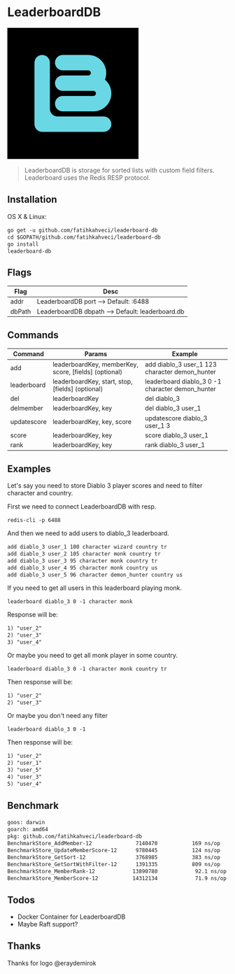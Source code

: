 # LeaderboardDB
![LeaderboardDB Logo](https://github.com/fatihkahveci/leaderboard-db/blob/master/300x300.png)

> LeaderboardDB is storage for sorted lists with custom field filters. Leaderboard uses the Redis RESP protocol.

## Installation
OS X & Linux:
```
go get -u github.com/fatihkahveci/leaderboard-db
cd $GOPATH/github.com/fatihkahveci/leaderboard-db
go install
leaderboard-db
```
## Flags

| Flag        | Desc           | 
| ------------- |-------------| 
| addr | LeaderboardDB port --> Default: :6488 | 
| dbPath | LeaderboardDB dbpath --> Default: leaderboard.db | 

## Commands 

| Command | Params | Example |
| ------ | ------ |----------- |
| add   | leaderboardKey, memberKey, score, [fields] (optional) | add diablo_3 user_1 123 character demon_hunter |
| leaderboard | leaderboardKey, start, stop, [fields] (optional) | leaderboard diablo_3 0 -1 character demon_hunter |
| del    | leaderboardKey | del diablo_3 |
| delmember    | leaderboardKey, key | del diablo_3 user_1 |
| updatescore    | leaderboardKey, key, score | updatescore diablo_3 user_1 3 |
| score    | leaderboardKey, key | score diablo_3 user_1 |
| rank    | leaderboardKey, key | rank diablo_3 user_1 |

## Examples
Let's say you need to store Diablo 3 player scores and need to filter character and country.

First we need to connect LeaderboardDB with resp.

```
redis-cli -p 6488
```

And then we need to add users to diablo_3 leaderboard.
```
add diablo_3 user_1 100 character wizard country tr
add diablo_3 user_2 105 character monk country tr
add diablo_3 user_3 95 character monk country tr
add diablo_3 user_4 95 character monk country us
add diablo_3 user_5 96 character demon_hunter country us
```

If you need to get all users in this leaderboard playing monk.
```
leaderboard diablo_3 0 -1 character monk
```
Response will be:

```
1) "user_2"
2) "user_3"
3) "user_4"
```

Or maybe you need to get all monk player in some country.

```
leaderboard diablo_3 0 -1 character monk country tr
```

Then response will be:

```
1) "user_2"
2) "user_3"
```

Or maybe you don't need any filter

```
leaderboard diablo_3 0 -1
```

Then response will be:

```
1) "user_2"
2) "user_1"
3) "user_5"
4) "user_3"
5) "user_4"
```

## Benchmark

```
goos: darwin
goarch: amd64
pkg: github.com/fatihkahveci/leaderboard-db
BenchmarkStore_AddMember-12            	 7140470	       169 ns/op
BenchmarkStore_UpdateMemberScore-12    	 9780445	       124 ns/op
BenchmarkStore_GetSort-12              	 3768985	       383 ns/op
BenchmarkStore_GetSortWithFilter-12    	 1391335	       809 ns/op
BenchmarkStore_MemberRank-12           	13890780	        92.1 ns/op
BenchmarkStore_MemberScore-12          	14312134	        71.9 ns/op
```

## Todos
- Docker Container for LeaderboardDB
- Maybe Raft support?

## Thanks

Thanks for logo @eraydemirok

